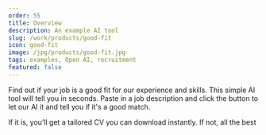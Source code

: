 ```yaml
---
order: 55
title: Overview
description: An example AI tool
slug: /work/products/good-fit
icon: good-fit
image: /jpg/products/good-fit.jpg
tags: examples, Open AI, recruitment
featured: false
---
```

Find out if your job is a good fit for our experience and skills. This simple AI tool will tell you in seconds. Paste in a job description and click the button to let our AI it and tell you if it's a good match. 

If it is, you’ll get a tailored CV you can download instantly. If not, all the best
